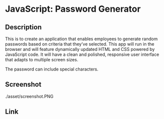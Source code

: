 # JavaScript: Password Generator

## Description

This is to create an application that enables employees to generate random passwords based on criteria that they’ve selected. This app will run in the browser and will feature dynamically updated HTML and CSS powered by JavaScript code. It will have a clean and polished, responsive user interface that adapts to multiple screen sizes.

The password can include special characters. 

## Screenshot

./asset/screenshot.PNG


## Link
